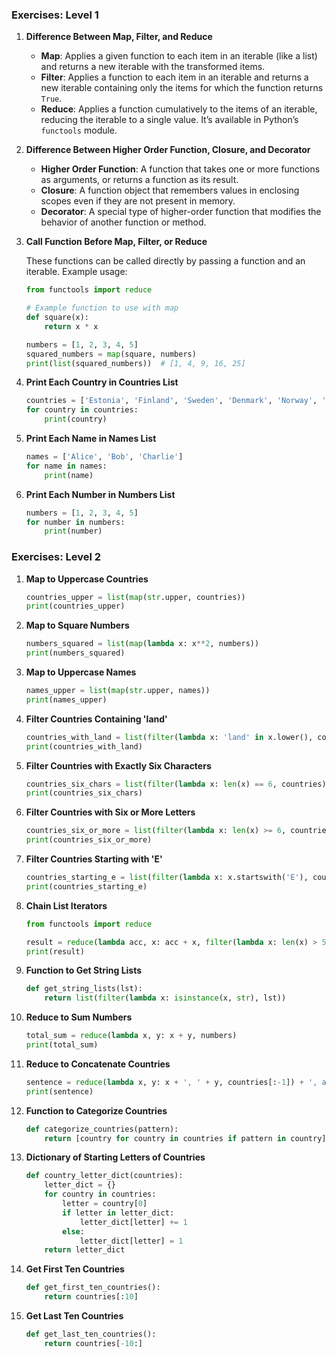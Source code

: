 ### Exercises: Level 1

1. **Difference Between Map, Filter, and Reduce**

   - **Map**: Applies a given function to each item in an iterable (like a list) and returns a new iterable with the transformed items.
   - **Filter**: Applies a function to each item in an iterable and returns a new iterable containing only the items for which the function returns `True`.
   - **Reduce**: Applies a function cumulatively to the items of an iterable, reducing the iterable to a single value. It’s available in Python’s `functools` module.

2. **Difference Between Higher Order Function, Closure, and Decorator**

   - **Higher Order Function**: A function that takes one or more functions as arguments, or returns a function as its result.
   - **Closure**: A function object that remembers values in enclosing scopes even if they are not present in memory.
   - **Decorator**: A special type of higher-order function that modifies the behavior of another function or method.

3. **Call Function Before Map, Filter, or Reduce**

   These functions can be called directly by passing a function and an iterable. Example usage:

   ```python
   from functools import reduce

   # Example function to use with map
   def square(x):
       return x * x

   numbers = [1, 2, 3, 4, 5]
   squared_numbers = map(square, numbers)
   print(list(squared_numbers))  # [1, 4, 9, 16, 25]
   ```

4. **Print Each Country in Countries List**

   ```python
   countries = ['Estonia', 'Finland', 'Sweden', 'Denmark', 'Norway', 'Iceland']
   for country in countries:
       print(country)
   ```

5. **Print Each Name in Names List**

   ```python
   names = ['Alice', 'Bob', 'Charlie']
   for name in names:
       print(name)
   ```

6. **Print Each Number in Numbers List**

   ```python
   numbers = [1, 2, 3, 4, 5]
   for number in numbers:
       print(number)
   ```

### Exercises: Level 2

1. **Map to Uppercase Countries**

   ```python
   countries_upper = list(map(str.upper, countries))
   print(countries_upper)
   ```

2. **Map to Square Numbers**

   ```python
   numbers_squared = list(map(lambda x: x**2, numbers))
   print(numbers_squared)
   ```

3. **Map to Uppercase Names**

   ```python
   names_upper = list(map(str.upper, names))
   print(names_upper)
   ```

4. **Filter Countries Containing 'land'**

   ```python
   countries_with_land = list(filter(lambda x: 'land' in x.lower(), countries))
   print(countries_with_land)
   ```

5. **Filter Countries with Exactly Six Characters**

   ```python
   countries_six_chars = list(filter(lambda x: len(x) == 6, countries))
   print(countries_six_chars)
   ```

6. **Filter Countries with Six or More Letters**

   ```python
   countries_six_or_more = list(filter(lambda x: len(x) >= 6, countries))
   print(countries_six_or_more)
   ```

7. **Filter Countries Starting with 'E'**

   ```python
   countries_starting_e = list(filter(lambda x: x.startswith('E'), countries))
   print(countries_starting_e)
   ```

8. **Chain List Iterators**

   ```python
   from functools import reduce

   result = reduce(lambda acc, x: acc + x, filter(lambda x: len(x) > 5, map(str.upper, countries)))
   print(result)
   ```

9. **Function to Get String Lists**

   ```python
   def get_string_lists(lst):
       return list(filter(lambda x: isinstance(x, str), lst))
   ```

10. **Reduce to Sum Numbers**

    ```python
    total_sum = reduce(lambda x, y: x + y, numbers)
    print(total_sum)
    ```

11. **Reduce to Concatenate Countries**

    ```python
    sentence = reduce(lambda x, y: x + ', ' + y, countries[:-1]) + ', and ' + countries[-1] + ' are north European countries'
    print(sentence)
    ```

12. **Function to Categorize Countries**

    ```python
    def categorize_countries(pattern):
        return [country for country in countries if pattern in country]
    ```

13. **Dictionary of Starting Letters of Countries**

    ```python
    def country_letter_dict(countries):
        letter_dict = {}
        for country in countries:
            letter = country[0]
            if letter in letter_dict:
                letter_dict[letter] += 1
            else:
                letter_dict[letter] = 1
        return letter_dict
    ```

14. **Get First Ten Countries**

    ```python
    def get_first_ten_countries():
        return countries[:10]
    ```

15. **Get Last Ten Countries**

    ```python
    def get_last_ten_countries():
        return countries[-10:]
    ```
